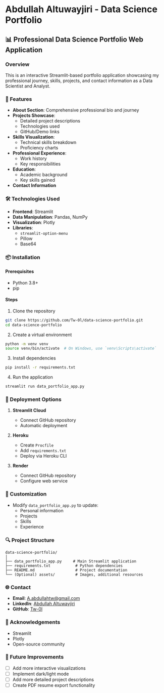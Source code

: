 # Abdullah Altuwayjiri - Data Science Portfolio

## 📊 Professional Data Science Portfolio Web Application

### Overview
This is an interactive Streamlit-based portfolio application showcasing my professional journey, skills, projects, and contact information as a Data Scientist and Analyst.

### 🚀 Features
- **About Section**: Comprehensive professional bio and journey
- **Projects Showcase**: 
  - Detailed project descriptions
  - Technologies used
  - GitHub/Demo links
- **Skills Visualization**: 
  - Technical skills breakdown
  - Proficiency charts
- **Professional Experience**: 
  - Work history
  - Key responsibilities
- **Education**: 
  - Academic background
  - Key skills gained
- **Contact Information**

### 🛠 Technologies Used
- **Frontend**: Streamlit
- **Data Manipulation**: Pandas, NumPy
- **Visualization**: Plotly
- **Libraries**: 
  - `streamlit-option-menu`
  - Pillow
  - Base64

### 📦 Installation

#### Prerequisites
- Python 3.8+
- pip

#### Steps
1. Clone the repository
```bash
git clone https://github.com/Tw-0l/data-science-portfolio.git
cd data-science-portfolio
```

2. Create a virtual environment
```bash
python -m venv venv
source venv/bin/activate  # On Windows, use `venv\Scripts\activate`
```

3. Install dependencies
```bash
pip install -r requirements.txt
```

4. Run the application
```bash
streamlit run data_portfolio_app.py
```

### 🚀 Deployment Options
1. **Streamlit Cloud**
   - Connect GitHub repository
   - Automatic deployment

2. **Heroku**
   - Create `Procfile`
   - Add `requirements.txt`
   - Deploy via Heroku CLI

3. **Render**
   - Connect GitHub repository
   - Configure web service

### 📝 Customization
- Modify `data_portfolio_app.py` to update:
  - Personal information
  - Projects
  - Skills
  - Experience

### 🔍 Project Structure
```
data-science-portfolio/
│
├── data_portfolio_app.py     # Main Streamlit application
├── requirements.txt           # Python dependencies
├── README.md                  # Project documentation
└── (Optional) assets/         # Images, additional resources
```

### 🌐 Contact
- **Email**: A.abdullahtw@gmail.com
- **LinkedIn**: [Abdullah Altuwayjiri](https://www.linkedin.com/in/abdullah-aaltuwayjiri)
- **GitHub**: [Tw-0l](https://github.com/Tw-0l)


### 🙏 Acknowledgements
- Streamlit
- Plotly
- Open-source community

### 🔧 Future Improvements
- [ ] Add more interactive visualizations
- [ ] Implement dark/light mode
- [ ] Add more detailed project descriptions
- [ ] Create PDF resume export functionality
```

